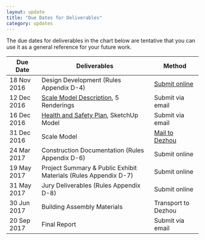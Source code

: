 ```yaml
---
layout: update
title: "Due Dates for Deliverables"
category: updates
---
```


The due dates for deliverables in the chart below are tentative that you can use it as a general reference for your future work.

<table class="table table-striped">
	<thead>
		<tr>
			<th>Due Date</th>
			<th>Deliverables</th>
			<th>Method</th>
		</tr>
	</thead>
	<tbody>
		<tr>
			<td>18 Nov 2016</td>
			<td>Design Development (Rules Appendix D-4)</td>
			<td><a href="{{ site.baseurl }}/pages/submission_dd.html">Submit online</a></td>
		</tr>
		<tr>
			<td>12 Dec 2016</td>
			<td><a href="{{ site.baseurl }}/assets/doc/2016-11-07-appendix-2.docx" target="_blank">Scale Model Description</a>, 5 Renderings</td>
			<td>Submit via email</td>
		</tr>
		<tr>
			<td>16 Dec 2016</td>
			<td><a href="{{ site.baseurl }}/assets/doc/Health_and_Safety_Plan_Template.pdf" target="_blank">Health and Safety Plan</a>, SketchUp Model</td>
			<td>Submit via email</td>
		</tr>
		<tr>
			<td>31 Dec 2016</td>
			<td>Scale Model</td>
			<td><a href="{{ site.baseurl }}/pages/submission_sm.html">Mail to Dezhou</a></td>
		</tr>
		<tr>
			<td>24 Mar 2017</td>
			<td>Construction Documentation (Rules Appendix D-6)</td>
			<td>Submit online</td>
		</tr>
		<tr>
			<td>19 May 2017</td>
			<td>Project Summary & Public Exhibit Materials (Rules Appendix D-7)</td>
			<td>Submit online</td>
		</tr>
		<tr>
			<td>31 May 2017</td>
			<td>Jury Deliverables (Rules Appendix D-8)</td>
			<td>Submit online</td>
		</tr>
		<tr>
			<td>30 Jun 2017</td>
			<td>Building Assembly Materials</td>
			<td>Transport to Dezhou</td>
		</tr>
		<tr>
			<td>20 Sep 2017</td>
			<td>Final Report</td>
			<td>Submit via email</td>
		</tr>
	</tbody>
</table>